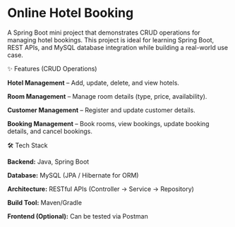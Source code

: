 # Online Hotel Booking 

A Spring Boot mini project that demonstrates CRUD operations for managing hotel bookings. This project is ideal for learning Spring Boot, REST APIs, and MySQL database integration while building a real-world use case.

✨ Features (CRUD Operations)

 **Hotel Management** – Add, update, delete, and view hotels.

 **Room Management** – Manage room details (type, price, availability).

 **Customer Management** – Register and update customer details.

 **Booking Management** – Book rooms, view bookings, update booking details, and cancel bookings.

🛠️ Tech Stack

**Backend:** Java, Spring Boot

**Database:** MySQL (JPA / Hibernate for ORM)

**Architecture:** RESTful APIs (Controller → Service → Repository)

**Build Tool:** Maven/Gradle

**Frontend (Optional):** Can be tested via Postman

